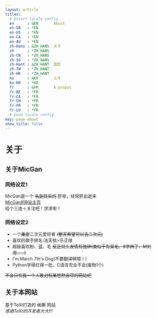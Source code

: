 ```yaml
---
layout: article
titles:
  # @start locale config
  en      : &EN       About
  en-GB   : *EN
  en-US   : *EN
  en-CA   : *EN
  en-AU   : *EN
  zh-Hans : &ZH_HANS  关于
  zh      : *ZH_HANS
  zh-CN   : *ZH_HANS
  zh-SG   : *ZH_HANS
  zh-Hant : &ZH_HANT  關於
  zh-TW   : *ZH_HANT
  zh-HK   : *ZH_HANT
  ko      : &KO       소개
  ko-KR   : *KO
  fr      : &FR       À propos
  fr-BE   : *FR
  fr-CA   : *FR
  fr-CH   : *FR
  fr-FR   : *FR
  fr-LU   : *FR
  # @end locale config
key: page-about
show_title: false
---
```

# 关于
## 关于MicGan
### 网络设定1   
MicGan是一个
~~名副其实的~~
肝帝，经常肝出逝来  
[MicGan的B站主页](https://space.bilibili.com/1028045655)  
给个三连＋关注吧！求求啦！  
### 网络设定2
- 一个~~重度~~二次元爱好者 ~~(整天希望可以去二次元)~~
- 喜欢的歌手排名:洛天依>乐正绫
- 超级喜欢粉、蓝、毛 ~~反正对头发情有独钟(类似于有呆毛、8字辫子、M刘海......)~~
- I'm March 7th's Dog(不要翻译啊喂！)
- Python学得烂得一批，C语言完全不会(废物1个)

~~不会只有我一个人敢对标某悠然自得的网站吧~~  
## 关于本网站  
基于TeXt打造的
~~优质~~
网站  
_感谢TeXt的开发者大大!!!_
